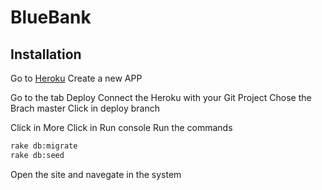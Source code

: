 # BlueBank

## Installation

Go to [Heroku](https://dashboard.heroku.com)
Create a new APP

Go to the tab Deploy
Connect the Heroku with your Git Project
Chose the Brach master
Click in deploy branch

Click in More
Click in Run console
Run the commands

```bash
rake db:migrate
rake db:seed
```

Open the site and navegate in the system
